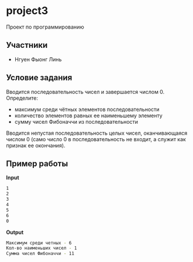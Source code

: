 # project3
Проект по программированию

## Участники
- Нгуен Фыонг Линь 

## Условие задания
Вводится последовательность чисел и завершается числом 0. Определите:
- максимум среди чётных элементов последовательности
- количество элементов равных ее наименьшему элементу
- сумму чисел Фибоначчи из последовательности

Вводится непустая последовательность целых чисел, оканчивающаяся числом 0 (само число 0 в последовательность не входит, а служит как признак ее окончания).

## Пример работы
**Input**
```bash
1
2
3
4
5
6
0
```
**Output**
```bash
Максимум среди четных - 6
Кол-во наименьших чисел - 1
Сумма чисел Фибоначчи - 11
```
